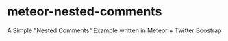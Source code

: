 meteor-nested-comments
======================

A Simple "Nested Comments" Example written in Meteor + Twitter Boostrap
